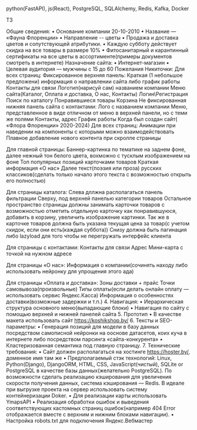 python(FastAPI), js(React), PostgreSQL, SQLAlchemy, Redis, Kafka, Docker

ТЗ

Общие сведения: • Основание компании 20-10-2010 • Название — «Фауна Флоренции» • Направление -- цветы • Продажа и доставка цветов и сопутствующей атрибутики. • Каждую субботу действует скидка на все товары в размере 10% • Фитосанитарный и карантинный сертификаты на все цветы в ассортименте(примеры документов смотреть в интернете)
Назначение сайта: • Интернет-магазин • Целевая аудитория — мужчины с 15 до 60
Пожелания Никиточки: Для всех страниц: Фиксированное верхняя панель: Краткая (1 небольшое предложени) информация о направлении сайта либо график работы Контакты для связи Логотип(нарисуй сам) названием компании Меню сайта(Каталог, Оплата и доставка, О нас, Контакты) Логин\Регистрация Поиск по каталогу Понравившиеся товары Корзина Не фиксированная нижняя панель сайта с контактами: Лого с названием компании Меню, представленное в виде отличном от меню в верхней панели, но с теми же полями Контакты, адрес График работы Когда был создан сайт( «Флора Флоренции» 2020-2024)
Для всех страниц: Анимации при наведении на компоненты с которыми можно взаимодействовать Плавное добавление нового контента при скролле страницы

Для главной страницы: Баннер-картинка по тематике на заднем фоне, далее нежный тон белого цвета, вохможно с тусклым изображением на фоне Топ популярных позиций карточками товаров Краткая информация «О нас» Далее текст(поэзия или проза) русских классиков(сделать только начало этого текста с возможностью открыть его полностью)

Для страницы каталога: Слева дллжна располагаться панель фильтрации Сверху, под верхней панелью категории товаров Остальное пространство страницы должны занимать карточки товаров с возможностью отметить отдельную карточку как понравившуюся, добавить в корзину, увеличить изображение картинки. Так же в карточке товаров должна быть указана текущая цена за товар(с учетом скидок, если они есть(каждая суббота)) Снизу должна быть пагинация либо lazyload для того чтобы не перегружать интерфейс клиента

Для страницы с контактами: Контакты для связи Адрес Мини-карта с точкой на нужном адресе

Для страницы «О нас»: Информация о компании(сочинять находу либо использовать нейронку для упрощения этого ада)

Для страницы «Оплата и доставка»: Зоны доставки + прайс Точки самовывоза(произвольные) Типы оплаты(если делать онлайн оплату — использовать сервис Яндекс.Касса) Информация о особенностях доставки(возможные задержки и т.п.) 4. Навигация: • Иерархическая структура основного меню(выпадающие блоки) • Навигация по сайту с помощью верхней и нижней панелей сайта 5. Прототип • В качестве макета использовать сайт https://koshikshop.by/ 6. Тексты и SEO-параметры: • Генерация позиций для модели в базу данных посредством самописной нейронки на ооснове датасетов, коих куча в интернете либо посредством парсинга «сайта-конкурента» • Кластеризованная семантика под главную страницу. 7. Технические требования: • Сайт должен располагаться на хостинге https://hoster.by/, доменное имя там же • Предполагаемый стэк технологий: Linux, Python(Django), DjangoORM, HTML, CSS, JavaScript(чистый), SQLite or PostgreSQL в качестве базы данных(желательно PostgreSQL). По возможности сделать реализацию кэширования для увеличения скорости получения данных, система кэширования — Redis. В идеале при выгрузке проекта на сервер использовать систему контейнеризации Doker. • Для реализации карты использовать YmapsAPI • Реализация обработки ошибок и выведения соответствующих кастомных страниц ошибок(например 404 Error отображается вместе с верхним и нижним блоками навигации). • Настройка robots.txt для подключения Яндекс.Вебмастер
